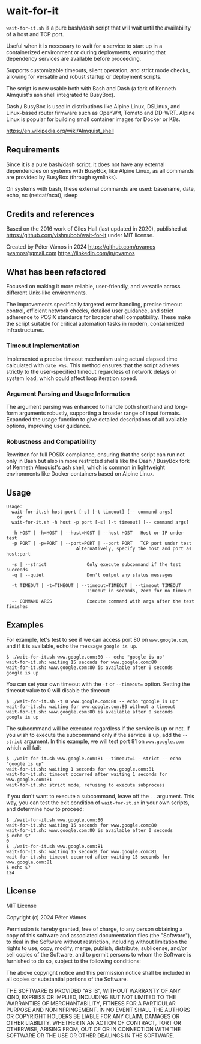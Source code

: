 # wait-for-it

`wait-for-it.sh` is a pure bash/dash script that will wait until the
  availability of a host and TCP port. 

 Useful when it is necessary to wait for a service to start up
  in a containerized environment or during deployments,
  ensuring that dependency services are available before proceeding.

Supports customizable timeouts, silent operation, and strict mode checks,
 allowing for versatile and robust startup or deployment scripts.

The script is now usable both with Bash and Dash
 (a fork of Kenneth Almquist's ash shell integrated to BusyBox).

Dash / BusyBox is used in distributions like Alpine Linux, DSLinux,
 and Linux-based router firmware such as OpenWrt, Tomato and DD-WRT.
Alpine Linux is popular for building small container images for Docker or K8s.

https://en.wikipedia.org/wiki/Almquist_shell


## Requirements

Since it is a pure bash/dash script, it does not have any
 external dependencies on systems with BusyBox, like Alpine Linux,
 as all commands are provided by BusyBox (through symlinks).

On systems with bash, these external commands are used:
 basename, date, echo, nc (netcat/ncat), sleep


## Credits and references

Based on the 2016 work of Giles Hall (last updated in 2020),
 published at https://github.com/vishnubob/wait-for-it under MIT license.

 Created by Péter Vámos in 2024
  https://github.com/pvamos
  pvamos@gmail.com
  https://linkedin.com/in/pvamos


## What has been refactored

Focused on making it more reliable, user-friendly, and versatile across
 different Unix-like environments.
 
The improvements specifically targeted error handling, precise timeout control,
 efficient network checks, detailed user guidance, and strict adherence
 to POSIX standards for broader shell compatibility.
These make the script suitable for critical automation tasks
 in modern, containerized infrastructures.

### Timeout Implementation

Implemented a precise timeout mechanism using actual elapsed time calculated
 with `date +%s`. This method ensures that the script adheres strictly to the
 user-specified timeout regardless of network delays or system load, which
 could affect loop iteration speed.

### Argument Parsing and Usage Information

The argument parsing was enhanced to handle both shorthand and long-form
 arguments robustly, supporting a broader range of input formats.
Expanded the usage function to give detailed descriptions of all available
 options, improving user guidance.

### Robustness and Compatibility

Rewritten for full POSIX compliance, ensuring that the script can run not only
 in Bash but also in more restricted shells like the Dash / BusyBox fork of
 Kenneth Almquist's ash shell, which is common in lightweight environments
 like Docker containers based on Alpine Linux.


## Usage

```text
Usage:
  wait-for-it.sh host:port [-s] [-t timeout] [-- command args]
    or
  wait-for-it.sh -h host -p port [-s] [-t timeout] [-- command args]

  -h HOST | -h=HOST | --host=HOST | --host HOST   Host or IP under test
  -p PORT | -p=PORT | --port=PORT | --port PORT   TCP port under test
                          Alternatively, specify the host and port as host:port

  -s | --strict               Only execute subcommand if the test succeeds
  -q | --quiet                Don't output any status messages

  -t TIMEOUT | -t=TIMEOUT | --timeout=TIMEOUT | --timeout TIMEOUT
                              Timeout in seconds, zero for no timeout

  -- COMMAND ARGS             Execute command with args after the test finishes
```


## Examples

For example, let's test to see if we can access port 80 on `www.google.com`,
and if it is available, echo the message `google is up`.

```text
$ ./wait-for-it.sh www.google.com:80 -- echo "google is up"
wait-for-it.sh: waiting 15 seconds for www.google.com:80
wait-for-it.sh: www.google.com:80 is available after 0 seconds
google is up
```

You can set your own timeout with the `-t` or `--timeout=` option.  Setting
the timeout value to 0 will disable the timeout:

```text
$ ./wait-for-it.sh -t 0 www.google.com:80 -- echo "google is up"
wait-for-it.sh: waiting for www.google.com:80 without a timeout
wait-for-it.sh: www.google.com:80 is available after 0 seconds
google is up
```

The subcommand will be executed regardless if the service is up or not.  If you
wish to execute the subcommand only if the service is up, add the `--strict`
argument. In this example, we will test port 81 on `www.google.com` which will
fail:

```text
$ ./wait-for-it.sh www.google.com:81 --timeout=1 --strict -- echo "google is up"
wait-for-it.sh: waiting 1 seconds for www.google.com:81
wait-for-it.sh: timeout occurred after waiting 1 seconds for www.google.com:81
wait-for-it.sh: strict mode, refusing to execute subprocess
```

If you don't want to execute a subcommand, leave off the `--` argument.  This
way, you can test the exit condition of `wait-for-it.sh` in your own scripts,
and determine how to proceed:

```text
$ ./wait-for-it.sh www.google.com:80
wait-for-it.sh: waiting 15 seconds for www.google.com:80
wait-for-it.sh: www.google.com:80 is available after 0 seconds
$ echo $?
0
$ ./wait-for-it.sh www.google.com:81
wait-for-it.sh: waiting 15 seconds for www.google.com:81
wait-for-it.sh: timeout occurred after waiting 15 seconds for www.google.com:81
$ echo $?
124
```


## License

MIT License

Copyright (c) 2024 Péter Vámos

Permission is hereby granted, free of charge, to any person obtaining a copy
of this software and associated documentation files (the "Software"), to deal
in the Software without restriction, including without limitation the rights
to use, copy, modify, merge, publish, distribute, sublicense, and/or sell
copies of the Software, and to permit persons to whom the Software is
furnished to do so, subject to the following conditions:

The above copyright notice and this permission notice shall be included in all
copies or substantial portions of the Software.

THE SOFTWARE IS PROVIDED "AS IS", WITHOUT WARRANTY OF ANY KIND, EXPRESS OR
IMPLIED, INCLUDING BUT NOT LIMITED TO THE WARRANTIES OF MERCHANTABILITY,
FITNESS FOR A PARTICULAR PURPOSE AND NONINFRINGEMENT. IN NO EVENT SHALL THE
AUTHORS OR COPYRIGHT HOLDERS BE LIABLE FOR ANY CLAIM, DAMAGES OR OTHER
LIABILITY, WHETHER IN AN ACTION OF CONTRACT, TORT OR OTHERWISE, ARISING FROM,
OUT OF OR IN CONNECTION WITH THE SOFTWARE OR THE USE OR OTHER DEALINGS IN THE
SOFTWARE.
